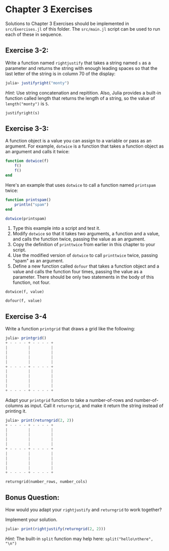 # Chapter 3 Exercises

Solutions to Chapter 3 Exercises should be implemented in `src/Exercises.jl`
of this folder. The `src/main.jl` script can be used to run each of these
in sequence.

## Exercise 3-2:

Write a function named `rightjustify` that takes a string named `s` as a
parameter and returns the string with enough leading spaces so that the last
letter of the string is in column 70 of the display:

```julia
julia> justifyright("monty")
```

*Hint*: Use string concatenation and repitition. Also, Julia provides a
built-in function called length that returns the length of a string, so
the value of `length("monty")` is `5`.

```@docs
justifyright(s)
```

## Exercise 3-3:

A function object is a value you can assign to a variable or pass as an
argument. For example, `dotwice` is a function that takes a function object
as an argument and calls it twice:

```julia
function dotwice(f)
    f()
    f()
end
```

Here's an example that uses `dotwice` to call a function named `printspam`
twice:

```julia
function printspam()
    println("spam")
end

dotwice(printspam)
```

1. Type this example into a script and test it.
2. Modify `dotwice` so that it takes two arguments, a function and a value,
   and calls the function twice, passing the value as an argument.
3. Copy the definition of `printtwice` from earlier in this chapter to your
   script.
4. Use the modified version of `dotwice` to call `printtwice` twice, passing
   "spam" as an argument.
5. Define a new function called `dofour` that takes a function object and a
   value and calls the function four times, passing the value as a parameter.
   There should be only two statements in the body of this function, not four.

```@docs
dotwice(f, value)
```

```@docs
dofour(f, value)
```

## Exercise 3-4

Write a function `printgrid` that draws a grid like the following:

```julia
julia> printgrid()
+ - - - - + - - - - +
|         |         |
|         |         |
|         |         |
|         |         |
+ - - - - + - - - - +
|         |         |
|         |         |
|         |         |
|         |         |
+ - - - - + - - - - +
```

Adapt your `printgrid` function to take a number-of-rows and
number-of-columns as input. Call it `returngrid`, and make it return the
string instead of printing it.

```julia
julia> print(returngrid(2, 2))
+ - - - - + - - - - +
|         |         |
|         |         |
|         |         |
|         |         |
+ - - - - + - - - - +
|         |         |
|         |         |
|         |         |
|         |         |
+ - - - - + - - - - +
```

```@docs
returngrid(number_rows, number_cols)
```

## Bonus Question:

How would you adapt your `rightjustify` and `returngrid` to work together?

Implement your solution.

```julia
julia> print(rightjustify(returngrid(2, 2)))
```

*Hint*: The built-in `split` function may help here:
`split("hello\nthere", "\n")`
